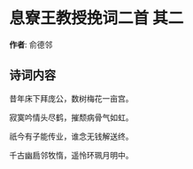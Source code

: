 # 息寮王教授挽词二首  其二

**作者**: 俞德邻

## 诗词内容

昔年床下拜庞公，数树梅花一亩宫。

寂寞吟情头尽鹤，摧颓病骨气如虹。

祇今有子能传业，谁念无钱解送终。

千古幽扃邻牧惰，遥怜环珮月明中。

